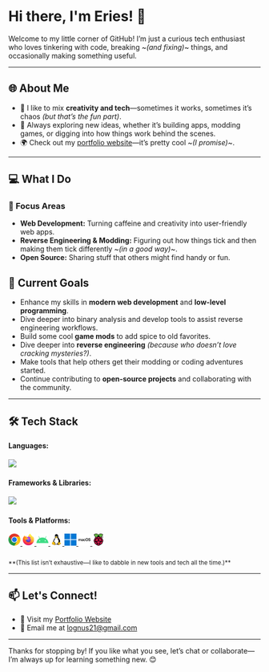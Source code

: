 # Hi there, I'm Eries! 👋  

Welcome to my little corner of GitHub! I’m just a curious tech enthusiast who loves tinkering with code, breaking ~*(and fixing)*~ things, and occasionally making something useful.

---

## 🌐 About Me
- 🎨 I like to mix **creativity and tech**—sometimes it works, sometimes it’s chaos *(but that’s the fun part)*.
- 🌱 Always exploring new ideas, whether it’s building apps, modding games, or digging into how things work behind the scenes.
- 🌍 Check out my [portfolio website](https://eriestrisnadi.github.io/)—it’s pretty cool ~*(I promise)*~.

---

## 💻 What I Do
### 🌟 Focus Areas
- **Web Development:** Turning caffeine and creativity into user-friendly web apps.
- **Reverse Engineering & Modding:** Figuring out how things tick and then making them tick differently ~*(in a good way)*~.
- **Open Source:** Sharing stuff that others might find handy or fun.


## 🚀 Current Goals
- Enhance my skills in **modern web development** and **low-level programming**.
- Dive deeper into binary analysis and develop tools to assist reverse engineering workflows.
- Build some cool **game mods** to add spice to old favorites.
- Dive deeper into **reverse engineering** *(because who doesn’t love cracking mysteries?)*.
- Make tools that help others get their modding or coding adventures started.
- Continue contributing to **open-source projects** and collaborating with the community.

---

## 🛠 Tech Stack
#### Languages:
[<img height="24" src="https://skillicons.dev/icons?i=js,ts,py,go,dotnet,java,php" />](#languages)
#### Frameworks & Libraries:
[<img height="120" src="https://skillicons.dev/icons?i=vscode,visualstudio,androidstudio,figma,postman,cloudflare,react,vue,angular,next,nuxt,vite,alpinejs,flutter,laravel,nestjs,express,fastapi,gradle,electron,graphql,reactivex,nodejs,webpack,babel,rollup,redux,jest,firebase,vercel,netlify,docker,kubernetes,redis,jenkins,heroku,gcp,aws,azure,mongodb,mysql,postgres,sqlite,pug,html,sass,css,tailwind,emotion,styledcomponents,materialui,bootstrap,github,gitlab,git,regex,nginx,md,powershell,bash" />](#frameworks--libraries)
#### Tools & Platforms:
<a href="#tools--platforms">
  <code><img height="24" src="https://raw.githubusercontent.com/github/explore/868696fc547869eb5de5add3b3695abdd43bb9dc/topics/chrome/chrome.png"/></code>
    <code><img height="24" src="https://raw.githubusercontent.com/github/explore/868696fc547869eb5de5add3b3695abdd43bb9dc/topics/firefox/firefox.png"/></code>
    <code><img height="24" src="https://raw.githubusercontent.com/github/explore/868696fc547869eb5de5add3b3695abdd43bb9dc/topics/android/android.png"/></code>
    <code><img height="24" src="https://raw.githubusercontent.com/github/explore/868696fc547869eb5de5add3b3695abdd43bb9dc/topics/linux/linux.png"/></code>
    <code><img height="24" src="https://raw.githubusercontent.com/github/explore/868696fc547869eb5de5add3b3695abdd43bb9dc/topics/windows/windows.png"/></code>
    <code><img height="24" src="https://raw.githubusercontent.com/github/explore/80688e429a7d4ef2fca1e82350fe8e3517d3494d/topics/macos/macos.png"/></code>
    <code><img height="24" src="https://raw.githubusercontent.com/github/explore/868696fc547869eb5de5add3b3695abdd43bb9dc/topics/raspberry-pi/raspberry-pi.png"/></code>
</a>
<br/><br/>
<sub>**(This list isn’t exhaustive—I like to dabble in new tools and tech all the time.)**</sub>

---

## 📫 Let's Connect!
- 💼 Visit my [Portfolio Website](https://eriestrisnadi.github.io/)
- 📧 Email me at lognus21@gmail.com

---

Thanks for stopping by! If you like what you see, let’s chat or collaborate—I’m always up for learning something new. 😊
